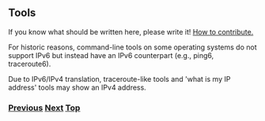 ## Tools

If you know what should be written here, please write it!
[How to contribute.](https://github.com/becarpenter/book6/blob/main/1.%20Introduction%20and%20Foreword/How%20to%20contribute.md#how-to-contribute)


For historic reasons, command-line tools on some operating systems do not support IPv6 but
instead have an IPv6 counterpart (e.g., ping6, traceroute6).

Due to IPv6/IPv4 translation, traceroute-like tools and 'what is my IP
address' tools may show an IPv4 address.


<!-- Link lines generated automatically; do not delete -->

### [<ins>Previous</ins>](Advanced%20Troubleshooting.md) [<ins>Next</ins>](../20.%20Further%20Reading/20.%20Further%20Reading.md) [<ins>Top</ins>](9.%20Troubleshooting.md)
